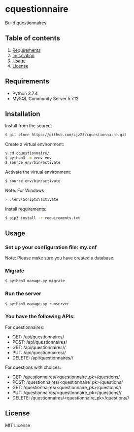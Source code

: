 # cquestionnaire
Build questionnaires

## Table of contents
1. [Requirements](#requirements)
2. [Installation](#installation)
3. [Usage](#usage)
4. [License](#license)

## Requirements

  * Python 3.7.4
  * MySQL Community Server 5.7.12

## Installation

Install from the source:

```sh
$ git clone https://github.com/cjz25/cquestionnaire.git
```

Create a virtual environment:

```sh
$ cd cquestionnaire/
$ python3 -m venv env
$ source env/bin/activate
```

Activate the virtual environment:

```sh
$ source env/bin/activate
```

Note: For Windows
```sh
> .\env\Scripts\activate
```

Install requirements:

```sh
$ pip3 install -r requirements.txt
```

## Usage

### Set up your configuration file: my.cnf

Note: Please make sure you have created a database.

### Migrate

```sh
$ python3 manage.py migrate
```

### Run the server

```sh
$ python3 manage.py runserver
```

### You have the following APIs:

For questionnaires:
* GET: /api/questionnaires/
* POST: /api/questionnaires/
* GET: /api/questionnaires/<pk>/
* PUT: /api/questionnaires/<pk>/
* DELETE: /api/questionnaires/<pk>/

For questions with choices:
* GET: /questionnaires/<questionnaire_pk>/questions/
* POST: /questionnaires/<questionnaire_pk>/questions/
* GET: /questionnaires/<questionnaire_pk>/questions/<pk>/
* PUT: /questionnaires/<questionnaire_pk>/questions/<pk>/
* DELETE: /questionnaires/<questionnaire_pk>/questions/<pk>/

## License
MIT License
